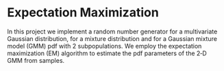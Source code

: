 # Expectation Maximization
In this project we implement a random number generator for a multivariate Gaussian distribution, for a mixture distribution and for a Gaussian mixture model (GMM) pdf with 2 subpopulations.  We employ the expectation maximization (EM) algorithm to estimate the pdf parameters of the 2‐D GMM from samples. 

